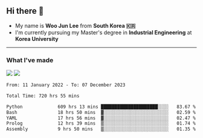 ## Hi there 👋

- My name is **Woo Jun Lee** from **South Korea 🇰🇷**
- I'm currently pursuing my Master's degree in **Industrial Engineering** at **Korea University**

---

### What I've made

<a href="https://share.streamlit.io/tomtom1103/kuiai_hackathon_2022/main/JL_app.py"><img src="https://img.shields.io/badge/Journey Lee-161B22?style=for-the-badge&logo=streamlit&logoColor=FF4B4B"/></a> <a href="https://jeon-100.github.io/Dangzang/"><img src="https://img.shields.io/badge/당신을 위한 장학금, 당장!-161B22?style=for-the-badge&logo=react&logoColor=#61DAFB"/></a>

<!--START_SECTION:waka-->

```txt
From: 11 January 2022 - To: 07 December 2023

Total Time: 720 hrs 55 mins

Python             609 hrs 13 mins █████████████████████░░░░   83.67 %
Bash               18 hrs 50 mins  ▓░░░░░░░░░░░░░░░░░░░░░░░░   02.59 %
YAML               17 hrs 56 mins  ▓░░░░░░░░░░░░░░░░░░░░░░░░   02.47 %
Prolog             12 hrs 39 mins  ▒░░░░░░░░░░░░░░░░░░░░░░░░   01.74 %
Assembly           9 hrs 50 mins   ▒░░░░░░░░░░░░░░░░░░░░░░░░   01.35 %
```

<!--END_SECTION:waka-->

